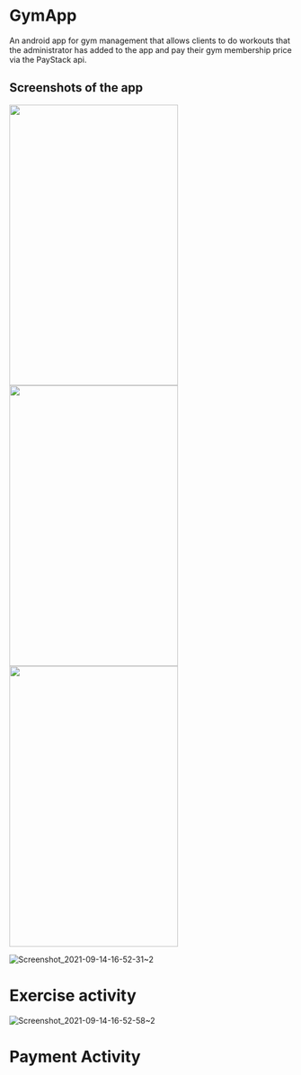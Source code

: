 # GymApp
An android app for gym management that allows clients to do workouts that the administrator has added to the app and pay their gym membership price via the PayStack api.

## Screenshots of the app
<img src="https://user-images.githubusercontent.com/38086894/133303339-914bf86b-fbff-4e49-93ce-cebe1aba9a12.png" width="300" height="500"> <img src="https://user-images.githubusercontent.com/38086894/133303618-f4f315d7-8807-4a17-87eb-d81ee8a1b0ef.png" width="300" height="500"> <img src="https://user-images.githubusercontent.com/38086894/133303929-6016d5ad-3cbd-42f6-b176-b7343f0e29af.png" width="300" height="500">

![Screenshot_2021-09-14-16-52-31~2](https://user-images.githubusercontent.com/38086894/133304239-704e39e8-6839-4642-8ee7-ff3f3171fbfd.png)
# Exercise activity

![Screenshot_2021-09-14-16-52-58~2](https://user-images.githubusercontent.com/38086894/133304256-3827a75c-7c87-46bf-91ef-d386b7f8a72e.png)
# Payment Activity



